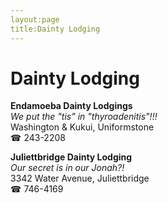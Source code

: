```yaml
---
layout:page
title:Dainty Lodging
---
```

# Dainty Lodging

**Endamoeba Dainty Lodgings**  
_We put the "tis" in "thyroadenitis"!!!_  
Washington & Kukui, Uniformstone  
☎ 243-2208



**Juliettbridge Dainty Lodging**  
_Our secret is in our Jonah?!_  
3342 Water Avenue, Juliettbridge  
☎ 746-4169



